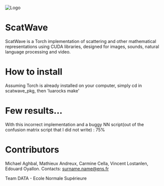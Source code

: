 ![Logo](https://github.com/edouardoyallon/scatwave/blob/master/logo.png)


# ScatWave

ScatWave is a Torch implementation of scattering and other mathematical representations using CUDA libraries, designed for images, sounds, natural language processing and video.

# How to install

Assuming Torch is already installed on your computer, simply cd in scatwave_pkg, then 'luarocks make'

# Few results...

With this incorrect implementation and a buggy NN script(out of the confusion matrix script that I did not write) : 75%

# Contributors

Michael Aghbal, Mathieux Andreux, Carmine Cella, Vincent Lostanlen, Edouard Oyallon. Contacts: surname.name@ens.fr

Team DATA - Ecole Normale Supérieure
